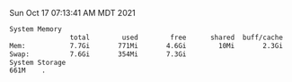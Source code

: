 Sun Oct 17 07:13:41 AM MDT 2021
```bash
System Memory
               total        used        free      shared  buff/cache   available
Mem:           7.7Gi       771Mi       4.6Gi        10Mi       2.3Gi       6.5Gi
Swap:          7.6Gi       354Mi       7.3Gi
System Storage
661M	.
```
